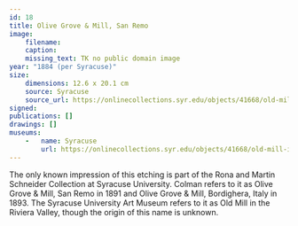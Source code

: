 ```yaml
---
id: 18
title: Olive Grove & Mill, San Remo
image:
    filename: 
    caption: 
    missing_text: TK no public domain image
year: "1884 (per Syracuse)"
size:
    dimensions: 12.6 x 20.1 cm
    source: Syracuse
    source_url: https://onlinecollections.syr.edu/objects/41668/old-mill-in-the-riviera-valley
signed: 
publications: []
drawings: []
museums: 
    -   name: Syracuse
        url: https://onlinecollections.syr.edu/objects/41668/old-mill-in-the-riviera-valley
---
```

The only known impression of this etching is part of the Rona and Martin Schneider Collection at Syracuse University. Colman refers to it as Olive Grove & Mill, San Remo in 1891 and Olive Grove & Mill, Bordighera, Italy in 1893. The Syracuse University Art Museum refers to it as Old Mill in the Riviera Valley, though the origin of this name is unknown.